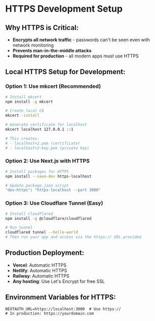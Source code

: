 # HTTPS Development Setup

## Why HTTPS is Critical:

- **Encrypts all network traffic** - passwords can't be seen even with network monitoring
- **Prevents man-in-the-middle attacks**
- **Required for production** - all modern apps must use HTTPS

## Local HTTPS Setup for Development:

### Option 1: Use mkcert (Recommended)

```bash
# Install mkcert
npm install -g mkcert

# Create local CA
mkcert -install

# Generate certificate for localhost
mkcert localhost 127.0.0.1 ::1

# This creates:
# - localhost+2.pem (certificate)
# - localhost+2-key.pem (private key)
```

### Option 2: Use Next.js with HTTPS

```bash
# Install packages for HTTPS
npm install --save-dev https-localhost

# Update package.json script
"dev-https": "https-localhost --port 3000"
```

### Option 3: Use Cloudflare Tunnel (Easy)

```bash
# Install cloudflared
npm install -g @cloudflare/cloudflared

# Run tunnel
cloudflared tunnel --hello-world
# Then run your app and access via the https:// URL provided
```

## Production Deployment:

- **Vercel**: Automatic HTTPS
- **Netlify**: Automatic HTTPS
- **Railway**: Automatic HTTPS
- **Any hosting**: Use Let's Encrypt for free SSL

## Environment Variables for HTTPS:

```env
NEXTAUTH_URL=https://localhost:3000  # Use https://
# In production: https://yourdomain.com
```
